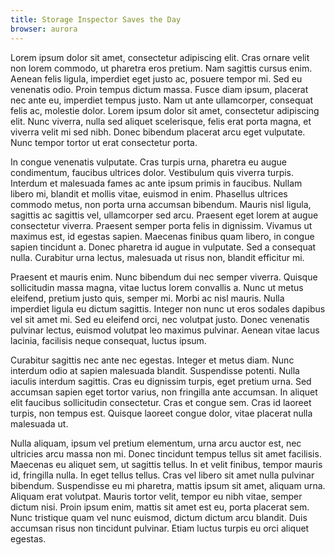 ```yaml
---
title: Storage Inspector Saves the Day
browser: aurora
---
```

Lorem ipsum dolor sit amet, consectetur adipiscing elit. Cras ornare velit non lorem commodo, ut pharetra eros pretium. Nam sagittis cursus enim. Aenean felis ligula, imperdiet eget justo ac, posuere tempor mi. Sed eu venenatis odio. Proin tempus dictum massa. Fusce diam ipsum, placerat nec ante eu, imperdiet tempus justo. Nam ut ante ullamcorper, consequat felis ac, molestie dolor. Lorem ipsum dolor sit amet, consectetur adipiscing elit. Nunc viverra, nulla sed aliquet scelerisque, felis erat porta magna, et viverra velit mi sed nibh. Donec bibendum placerat arcu eget vulputate. Nunc tempor tortor ut erat consectetur porta.

In congue venenatis vulputate. Cras turpis urna, pharetra eu augue condimentum, faucibus ultrices dolor. Vestibulum quis viverra turpis. Interdum et malesuada fames ac ante ipsum primis in faucibus. Nullam libero mi, blandit et mollis vitae, euismod in enim. Phasellus ultrices commodo metus, non porta urna accumsan bibendum. Mauris nisl ligula, sagittis ac sagittis vel, ullamcorper sed arcu. Praesent eget lorem at augue consectetur viverra. Praesent semper porta felis in dignissim. Vivamus ut maximus est, id egestas sapien. Maecenas finibus quam libero, in congue sapien tincidunt a. Donec pharetra id augue in vulputate. Sed a consequat nulla. Curabitur urna lectus, malesuada ut risus non, blandit efficitur mi.

Praesent et mauris enim. Nunc bibendum dui nec semper viverra. Quisque sollicitudin massa magna, vitae luctus lorem convallis a. Nunc ut metus eleifend, pretium justo quis, semper mi. Morbi ac nisl mauris. Nulla imperdiet ligula eu dictum sagittis. Integer non nunc ut eros sodales dapibus vel sit amet mi. Sed eu eleifend orci, nec volutpat justo. Donec venenatis pulvinar lectus, euismod volutpat leo maximus pulvinar. Aenean vitae lacus lacinia, facilisis neque consequat, luctus ipsum.

Curabitur sagittis nec ante nec egestas. Integer et metus diam. Nunc interdum odio at sapien malesuada blandit. Suspendisse potenti. Nulla iaculis interdum sagittis. Cras eu dignissim turpis, eget pretium urna. Sed accumsan sapien eget tortor varius, non fringilla ante accumsan. In aliquet elit faucibus sollicitudin consectetur. Cras et congue sem. Cras id laoreet turpis, non tempus est. Quisque laoreet congue dolor, vitae placerat nulla malesuada ut.

Nulla aliquam, ipsum vel pretium elementum, urna arcu auctor est, nec ultricies arcu massa non mi. Donec tincidunt tempus tellus sit amet facilisis. Maecenas eu aliquet sem, ut sagittis tellus. In et velit finibus, tempor mauris id, fringilla nulla. In eget tellus tellus. Cras vel libero sit amet nulla pulvinar bibendum. Suspendisse eu mi pharetra, mattis ipsum sit amet, aliquam urna. Aliquam erat volutpat. Mauris tortor velit, tempor eu nibh vitae, semper dictum nisi. Proin ipsum enim, mattis sit amet est eu, porta placerat sem. Nunc tristique quam vel nunc euismod, dictum dictum arcu blandit. Duis accumsan risus non tincidunt pulvinar. Etiam luctus turpis eu orci aliquet egestas. 